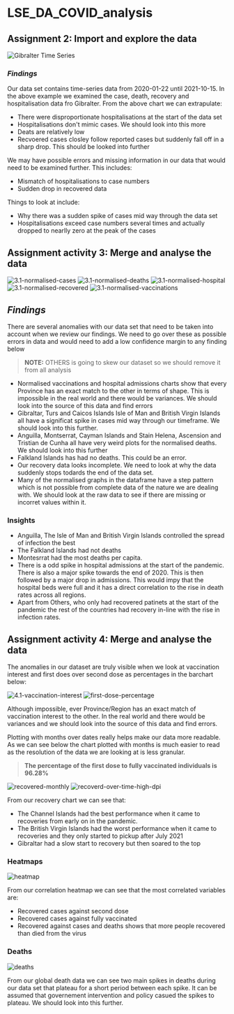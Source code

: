 # LSE_DA_COVID_analysis

## Assignment 2: Import and explore the data

![Gibralter Time Series](https://raw.githubusercontent.com/heyashy/LSE_DA_COVID_analysis/main/images/gib_time_series.png)

### *Findings*

Our data set contains time-series data from 2020-01-22 until 2021-10-15. In the above example we examined the case, death, recovery and hospitalisation data fro Gibralter. From the above chart we can extrapulate:

- There were disproportionate hospitalisations at the start of the data set
- Hospitalisations don't mimic cases. We should look into this more
- Deats are relatively low
- Recvoered cases closley follow reported cases but suddenly fall off in a sharp drop. This should be looked into further

We may have possible errors and missing information in our data that would need to be examined further. This includes:

- Mismatch of hospitalisations to case numbers
- Sudden drop in recovered data

Things to look at include:

- Why there was a sudden spike of cases mid way through the data set
- Hospitalisations exceed case numbers several times and actually dropped to nearlly zero at the peak of the cases

## Assignment activity 3: Merge and analyse the data

![3.1-normalised-cases](https://github.com/heyashy/LSE_DA_COVID_analysis/blob/main/images/3.1-normalised-cases.png?raw=true)
![3.1-normalised-deaths](https://github.com/heyashy/LSE_DA_COVID_analysis/blob/main/images/3.1-normalised-deaths.png?raw=true)
![3.1-normalised-hospital](https://github.com/heyashy/LSE_DA_COVID_analysis/blob/main/images/3.1-normalised-hospital.png?raw=true)
![3.1-normalised-recovered](https://github.com/heyashy/LSE_DA_COVID_analysis/blob/main/images/3.1-normalised-recovered.png?raw=true)
![3.1-normalised-vaccinations](https://github.com/heyashy/LSE_DA_COVID_analysis/blob/main/images/3.1-normalised-vaccinations.png?raw=true)

## *Findings*

There are several anomalies with our data set that need to be taken into account when we review our findings. We need to go over these as possible errors in data and would need to add a low confidence margin to any finding below

> **NOTE:** OTHERS is going to skew our dataset so we should remove it from all analysis

- Normalised vaccinations and hospital admissions charts show that every Province has an exact match to the other in terms of shape. This is impossible in the real world and there would be variances. We should look into the source of this data and find errors
- Gibraltar, Turs and Caicos Islands Isle of Man and British Virgin Islands all have a significat spike in cases mid way through our timeframe. We should look into this further.
- Anguilla, Montserrat, Cayman Islands and Stain Helena, Ascension and Tristian de Cunha all have very weird plots for the normalised deaths. We should look into this further
- Falkland Islands has had no deaths. This could be an error.
- Our recovery data looks incomplete. We need to look at why the data suddenly stops todards the end of the data set.
- Many of the normalised graphs in the dataframe have a step pattern which is not possible from complete data of the nature we are dealing with. We should look at the raw data to see if there are missing or incorret values within it.

### Insights

- Anguilla, The Isle of Man and British Virgin Islands controlled the spread of infection the best
- The Falkland Islands had not deaths
- Montesrrat had the most deaths per capita.
- There is a odd spike in hospital admissions at the start of the pandemic. There is also a major spike towards the end of 2020. This is then followed by a major drop in admissions. This would impy that the hospital beds were full and it has a direct correlation to the rise in death rates across all regions.
- Apart from Others, who only had recovered patinets at the start of the pandemic the rest of the countries had recovery in-line with the rise in infection rates.

## Assignment activity 4: Merge and analyse the data

The anomalies in our dataset are truly visible when we look at vaccination interest and first does over second dose as percentages in the barchart below:

![4.1-vaccination-interest](https://github.com/heyashy/LSE_DA_COVID_analysis/blob/main/images/vaccination_interest.png?raw=true)
![first-dose-percentage](https://github.com/heyashy/LSE_DA_COVID_analysis/blob/main/images/first_dose_over_second.png?raw=true)


Although impossible, ever Province/Region has an exact match of vaccination interest to the other. In the real world and there would be variances and we should look into the source of this data and find errors.

Plotting with months over dates really helps make our data more readable. As we can see below the chart plotted with months is much easier to read as the resolution of the data we are looking at is less granular.

> **The percentage of the first dose to fully vaccinated individuals is 96.28%**

![recovered-monthly](https://github.com/heyashy/LSE_DA_COVID_analysis/blob/main/images/recovered_over_time.png?raw=true)
![recoverd-over-time-high-dpi](https://github.com/heyashy/LSE_DA_COVID_analysis/blob/main/images/recovered_over_time_high_dpi.png?raw=true)

From our recovery chart we can see that:

- The Channel Islands had the best performance when it came to recoveries from early on in the pandemic.
- The British Virgin Islands had the worst performance  when it came to recoveries and they only started to pickup after July 2021
- Gibraltar had a slow start to recovery but then soared to the top

### Heatmaps

![heatmap](https://github.com/heyashy/LSE_DA_COVID_analysis/blob/main/images/corr_heatmap.png?raw=true)

From our correlation heatmap we can see that the most correlated variables are:

- Recovered  cases against second dose
- Recovered cases against fully vaccinated
- Recovered against cases and deaths shows that more people recovered than died from the virus

###  Deaths

![deaths](https://github.com/heyashy/LSE_DA_COVID_analysis/blob/main/images/deaths_over_time_global.png?raw=true)

From our global death data we can see two main spikes in deaths during our data set that plateau for a short period between each spike. It can be assumed that governement intervention and policy casued the spikes to plateau. We should look into this further.